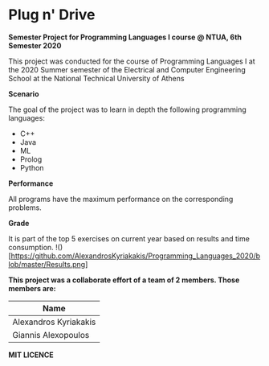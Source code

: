  # Plug n' Drive

**Semester Project for Programming Languages I course @ NTUA, 6th Semester 2020**

This project was conducted for the course of Programming Languages I at the 2020 Summer semester of the Electrical and Computer Engineering School at the National Technical University of Athens


**Scenario**

The goal of the project was to learn in depth the following programming languages:
   - C++
   - Java
   - ML
   - Prolog
   - Python

**Performance**

All programs have the maximum performance on the corresponding problems.

**Grade**

It is part of the top 5 exercises on current year based on results and time consumption.
!()[https://github.com/AlexandrosKyriakakis/Programming_Languages_2020/blob/master/Results.png]


**This project was a collaborate effort of a team of 2 members. Those members are:**

| Name
| ----- 
| Alexandros Kyriakakis
| Giannis Alexopoulos


**MIT LICENCE**
